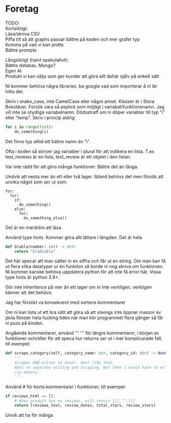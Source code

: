 # Foretag
TODO: \
Kortsiktigt: \
Läsa/skriva CSV \
Piffa till så att graphs passar bättre på koden och mer grafer typ \
Komma på vad vi kan plotta \
Bättre prompts

Långsiktigt (halvt spekulativt): \
Bättre databas. Mongo? \
Egen AI \
Produkt vi kan sälja som ger kunder att göra allt dehär själv på enkelt sätt


Ni kommer behöva några libraries. ba googla vad som importerar å ni lär hitta det.

Skriv i snake_case, inte CamelCase eller något annat. Klasser är i Stora Bokstäver. Försök vara så explicit som möjligt i variabel/funktionsnamn. 
Jag vill inte se otydliga variabelnamn. Dödsstraff om ni döper variabler till typ "i" eller "temp". Skriv i princip aldrig:
```py
for i in range(list):
    do_something(i)
```
Det finns typ alltid ett bättre namn än "i".

Ofta i koden så skriver jag variabler i plural för att indikera en lista. T.ex test_reviews är en lista, test_review är ett objekt i den listan.

Var inte rädd för att göra många funktioner. Bättre det än långa.

Undvik att nesta mer än ett eller två lager. Ibland behövs det men försök att unvika något som ser ut som:
```
for:
  for:
    if:
      do_something()
    else:
      for:
        do_something_else()
````
Det är en mardröm att läsa.

Använd type hints. Kommer göra allt lättare i längden. Det är hela 
```py
def blabla(number: int) -> str: 
    return "blablabla"
```
Det här specar att man sätter in en siffra och får ut en string. 
Om man kan få ut flera olika datatyper ur en funktion så borde ni nog skriva om funktionen.
Ni kommer kanske behöva uppdatera python för att inte få error här. Vissa type hints är python 3.9+.

Gör inte inheritence på mer än ett lager om ni inte verkligen, verkligen känner att det behövs.

Jag har försökt va konsekvent med sortens kommentarer

Om ni kan lista ut ett bra sätt att göra så att xlwings inte öppnar massor av jävla fönster hela fucking tiden när man kör programmet flera gånger så får ni puss på kinden.

Angående kommentarer, använd ''' ''' för längre kommentarer, i början av funktioner och/eller för att speca hur returns ser ut i mer komplicarade fall, till exempel:
```py
def scrape_category(self, category_name: str, category_id: str) -> None:
    '''
    scrapes AND writes to excel. dont like that.
    Want to seperate writing and scraping, but then I would have to write a whole category at a time.
    rip memory.
    '''
```
Använd # för korta kommentarer i funktioner, till exempel:
```py
if reviews_html == []:
    # When product has no reviews. will return [[],"",[]]
    return [reviews_text, review_dates, total_stars, review_stars]
```
Unvik att ha för många


